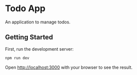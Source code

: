 # Todo App

An application to manage todos.

## Getting Started

First, run the development server:

```bash
npm run dev
```

Open [http://localhost:3000](http://localhost:3000) with your browser to see the result.
